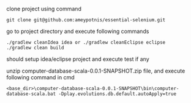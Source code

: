 clone project using command
```
git clone git@github.com:ameypotnis/essential-selenium.git
```

go to project directory and execute following commands
```
./gradlew cleanIdea idea or ./gradlew cleanEclipse eclipse
./gradlew clean build
```

should setup idea/eclipse project and execute test if any

unzip computer-database-scala-0.0.1-SNAPSHOT.zip file, and execute following command in cmd
```
<base_dir>\computer-database-scala-0.0.1-SNAPSHOT\bin\computer-database-scala.bat -Dplay.evolutions.db.default.autoApply=true
``` 
